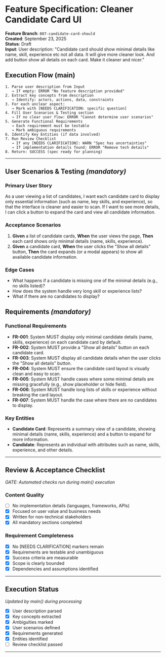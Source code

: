 # Feature Specification: Cleaner Candidate Card UI

**Feature Branch**: `007-candidate-card-should`  
**Created**: September 23, 2025  
**Status**: Draft  
**Input**: User description: "Candidate card should show minimal details like name, skill, experience etc not all data. It will give more cleaner look. And add button show all details on each card. Make it cleaner and nicer."

## Execution Flow (main)
```
1. Parse user description from Input
   → If empty: ERROR "No feature description provided"
2. Extract key concepts from description
   → Identify: actors, actions, data, constraints
3. For each unclear aspect:
   → Mark with [NEEDS CLARIFICATION: specific question]
4. Fill User Scenarios & Testing section
   → If no clear user flow: ERROR "Cannot determine user scenarios"
5. Generate Functional Requirements
   → Each requirement must be testable
   → Mark ambiguous requirements
6. Identify Key Entities (if data involved)
7. Run Review Checklist
   → If any [NEEDS CLARIFICATION]: WARN "Spec has uncertainties"
   → If implementation details found: ERROR "Remove tech details"
8. Return: SUCCESS (spec ready for planning)
```

---

## User Scenarios & Testing *(mandatory)*

### Primary User Story
As a user viewing a list of candidates, I want each candidate card to display only essential information (such as name, key skills, and experience), so that the interface is cleaner and easier to scan. If I want to see more details, I can click a button to expand the card and view all candidate information.

### Acceptance Scenarios
1. **Given** a list of candidate cards, **When** the user views the page, **Then** each card shows only minimal details (name, skills, experience).
2. **Given** a candidate card, **When** the user clicks the "Show all details" button, **Then** the card expands (or a modal appears) to show all available candidate information.

### Edge Cases
- What happens if a candidate is missing one of the minimal details (e.g., no skills listed)?
- How does the system handle very long skill or experience lists?
- What if there are no candidates to display?

## Requirements *(mandatory)*

### Functional Requirements
- **FR-001**: System MUST display only minimal candidate details (name, skills, experience) on each candidate card by default.
- **FR-002**: System MUST provide a "Show all details" button on each candidate card.
- **FR-003**: System MUST display all candidate details when the user clicks the "Show all details" button.
- **FR-004**: System MUST ensure the candidate card layout is visually clean and easy to scan.
- **FR-005**: System MUST handle cases where some minimal details are missing gracefully (e.g., show placeholder or hide field).
- **FR-006**: System MUST handle long lists of skills or experience without breaking the card layout.
- **FR-007**: System MUST handle the case where there are no candidates to display.

### Key Entities
- **Candidate Card**: Represents a summary view of a candidate, showing minimal details (name, skills, experience) and a button to expand for more information.
- **Candidate**: Represents an individual with attributes such as name, skills, experience, and other details.

---

## Review & Acceptance Checklist
*GATE: Automated checks run during main() execution*

### Content Quality
- [ ] No implementation details (languages, frameworks, APIs)
- [x] Focused on user value and business needs
- [x] Written for non-technical stakeholders
- [x] All mandatory sections completed

### Requirement Completeness
- [x] No [NEEDS CLARIFICATION] markers remain
- [x] Requirements are testable and unambiguous  
- [x] Success criteria are measurable
- [x] Scope is clearly bounded
- [x] Dependencies and assumptions identified

---

## Execution Status
*Updated by main() during processing*

- [x] User description parsed
- [x] Key concepts extracted
- [x] Ambiguities marked
- [x] User scenarios defined
- [x] Requirements generated
- [x] Entities identified
- [ ] Review checklist passed

---
